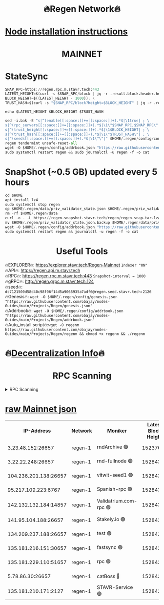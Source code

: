 <h1 align="center"> 🔥Regen Network🔥</h1>

[Node installation instructions](https://github.com/obajay/nodes-Guides/tree/main/Projects/Regen)
=
<h1 align="center"> MAINNET</h1>

# StateSync
```python
SNAP_RPC=https://regen.rpc.m.stavr.tech:443
LATEST_HEIGHT=$(curl -s $SNAP_RPC/block | jq -r .result.block.header.height); \
BLOCK_HEIGHT=$((LATEST_HEIGHT - 1000)); \
TRUST_HASH=$(curl -s "$SNAP_RPC/block?height=$BLOCK_HEIGHT" | jq -r .result.block_id.hash)

echo $LATEST_HEIGHT $BLOCK_HEIGHT $TRUST_HASH

sed -i.bak -E "s|^(enable[[:space:]]+=[[:space:]]+).*$|\1true| ; \
s|^(rpc_servers[[:space:]]+=[[:space:]]+).*$|\1\"$SNAP_RPC,$SNAP_RPC\"| ; \
s|^(trust_height[[:space:]]+=[[:space:]]+).*$|\1$BLOCK_HEIGHT| ; \
s|^(trust_hash[[:space:]]+=[[:space:]]+).*$|\1\"$TRUST_HASH\"| ; \
s|^(seeds[[:space:]]+=[[:space:]]+).*$|\1\"\"|" $HOME/.regen/config/config.toml
regen tendermint unsafe-reset-all
wget -O $HOME/.regen/config/addrbook.json "https://raw.githubusercontent.com/obajay/nodes-Guides/main/Projects/Regen/addrbook.json"
sudo systemctl restart regen && sudo journalctl -u regen -f -o cat
```
# SnapShot (~0.5 GB) updated every 5 hours
```python
cd $HOME
apt install lz4
sudo systemctl stop regen
cp $HOME/.regen/data/priv_validator_state.json $HOME/.regen/priv_validator_state.json.backup
rm -rf $HOME/.regen/data
curl -o - -L https://regen.snapshot.stavr.tech/regen/regen-snap.tar.lz4 | lz4 -c -d - | tar -x -C $HOME/.regen --strip-components 2
mv $HOME/.regen/priv_validator_state.json.backup $HOME/.regen/data/priv_validator_state.json
wget -O $HOME/.regen/config/addrbook.json "https://raw.githubusercontent.com/obajay/nodes-Guides/main/Projects/Regen/addrbook.json"
sudo systemctl restart regen && journalctl -u regen -f -o cat
```

 <h1 align="center"> Useful Tools</h1>

🔥EXPLORER🔥:     https://explorer.stavr.tech/Regen-Mainnet        `Indexer "ON"` \
🔥API🔥:          https://regen.api.m.stavr.tech \
🔥RPC🔥:          https://regen.rpc.m.stavr.tech:443              `Snapshot-interval = 1000` \
🔥gRPC🔥:         http://regen.grpc.m.stavr.tech:124 \
🔥seed🔥:      `dc7121500d58d40c98f06f14d5a9065935a7adf6@regen.seed.stavr.tech:2126` \
🔥Genesis🔥:   `wget -O $HOME/.regen/config/genesis.json "https://raw.githubusercontent.com/obajay/nodes-Guides/main/Projects/Regen/genesis.json"` \
🔥Addrbook🔥:  `wget -O $HOME/.regen/config/addrbook.json "https://raw.githubusercontent.com/obajay/nodes-Guides/main/Projects/Regen/addrbook.json"` \
🔥Auto_install script🔥:`wget -O regenm https://raw.githubusercontent.com/obajay/nodes-Guides/main/Projects/Regen/regenm && chmod +x regenm && ./regenm`

🔥[Decentralization Info](https://github.com/obajay/StateSync-snapshots/tree/main/Projects/Regen/Decentralization)🔥
=
<h1 align="center"> RPC Scanning</h1>

<details>
<summary>RPC Scanning</summary>

<h2 align="center"> We scan nodes in real time every 4 hours. And we provide the final result of RPC endpoints.
We cannot influence the operation of these nodes in any way. </h2>


```python
If Voting Power is higher than 0 --> then the Node is a validator of the network and may be subject to attack and be a potential threat to the chain.
```
```python
We marked such validators with a red symbol
```

</details>

[raw Mainnet json](https://rpc-check.regenm.stavr.tech/regenm/rpc-regenm-result.json)
=


<table><tr><th>IP-Address</th><th>Network</th><th>Moniker</th><th>Latest Block Height</th><th>Earliest Block Height</th><th>Catching Up</th><th>Tx Index</th><th>Voting Power</th><th>Scan Time</th></tr><tr><td>3.23.48.152:26657</td><td>regen-1</td><td>rndArchive 🟢</td><td>15237637</td><td>1</td><td>False</td><td>on</td><td>0</td><td>2024-03-25T19:33:08.839505575UTC</td></tr><tr><td>3.22.22.248:26657</td><td>regen-1</td><td>rnd-fullnode 🟢</td><td>15284341</td><td>4134001</td><td>False</td><td>on</td><td>0</td><td>2024-03-25T19:32:57.999079742UTC</td></tr><tr><td>104.236.201.138:26657</td><td>regen-1</td><td>vitwit-seed1 🟢</td><td>15284329</td><td>8943001</td><td>False</td><td>on</td><td>0</td><td>2024-03-25T19:31:47.716446897UTC</td></tr><tr><td>95.217.109.223:6767</td><td>regen-1</td><td>Spanish-rpc 🟢</td><td>15284354</td><td>10068001</td><td>False</td><td>on</td><td>0</td><td>2024-03-25T19:34:09.869036504UTC</td></tr><tr><td>142.132.132.184:14857</td><td>regen-1</td><td>Validatrium.com-rpc 🟢</td><td>15284354</td><td>11175001</td><td>False</td><td>on</td><td>0</td><td>2024-03-25T19:34:14.216393075UTC</td></tr><tr><td>141.95.104.188:26657</td><td>regen-1</td><td>Stakely.io 🟢</td><td>15284338</td><td>13442501</td><td>False</td><td>on</td><td>0</td><td>2024-03-25T19:32:38.773188829UTC</td></tr><tr><td>134.209.237.188:26657</td><td>regen-1</td><td>test 🟢</td><td>15284360</td><td>13992001</td><td>False</td><td>on</td><td>0</td><td>2024-03-25T19:34:49.600521229UTC</td></tr><tr><td>135.181.216.151:30657</td><td>regen-1</td><td>fastsync 🟢</td><td>15284347</td><td>14457001</td><td>False</td><td>off</td><td>0</td><td>2024-03-25T19:33:29.063608332UTC</td></tr><tr><td>135.181.229.110:51657</td><td>regen-1</td><td>rpc 🟢</td><td>15284337</td><td>14844001</td><td>False</td><td>on</td><td>0</td><td>2024-03-25T19:32:32.427231419UTC</td></tr><tr><td>5.78.86.30:26657</td><td>regen-1</td><td>catBoss 🔴</td><td>15284364</td><td>15237401</td><td>False</td><td>on</td><td>9054931942</td><td>2024-03-25T19:35:13.637166436UTC</td></tr><tr><td>135.181.210.171:2127</td><td>regen-1</td><td>STAVR-Service 🟢</td><td>15284366</td><td>15282001</td><td>False</td><td>on</td><td>0</td><td>2024-03-25T19:35:28.205071380UTC</td></tr></table>